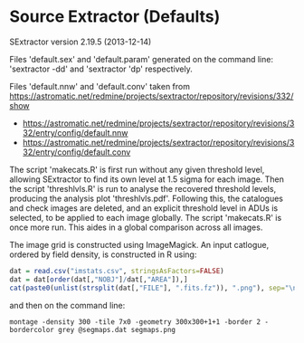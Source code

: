 # Source Extractor (Defaults)

SExtractor version 2.19.5 (2013-12-14)

Files 'default.sex' and 'default.param' generated on the command line: 'sextractor -dd' and 'sextractor 'dp' respectively.

Files 'default.nnw' and 'default.conv' taken from https://astromatic.net/redmine/projects/sextractor/repository/revisions/332/show

* https://astromatic.net/redmine/projects/sextractor/repository/revisions/332/entry/config/default.nnw
* https://astromatic.net/redmine/projects/sextractor/repository/revisions/332/entry/config/default.conv

The script 'makecats.R' is first run without any given threshold level, allowing SExtractor to find its own level at 1.5 sigma for each image. Then the script 'threshlvls.R' is run to analyse the recovered threshold levels, producing the analysis plot 'threshlvls.pdf'. Following this, the catalogues and check images are deleted, and an explicit threshold level in ADUs is selected, to be applied to each image globally. The script 'makecats.R' is once more run. This aides in a global comparison across all images. 

The image grid is constructed using ImageMagick. An input catlogue, ordered by field density, is constructed in R using: 
```R
dat = read.csv("imstats.csv", stringsAsFactors=FALSE)
dat = dat[order(dat[,"NOBJ"]/dat[,"AREA"]),]
cat(paste0(unlist(strsplit(dat[,"FILE"], ".fits.fz")), ".png"), sep="\n", file="segmaps.dat")
```
and then on the command line: 
```
montage -density 300 -tile 7x0 -geometry 300x300+1+1 -border 2 -bordercolor grey @segmaps.dat segmaps.png
```

